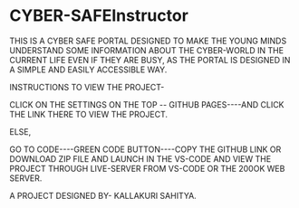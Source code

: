 # CYBER-SAFEInstructor
THIS IS A CYBER SAFE PORTAL DESIGNED TO MAKE THE YOUNG MINDS UNDERSTAND SOME INFORMATION ABOUT THE CYBER-WORLD IN THE CURRENT LIFE EVEN IF THEY ARE BUSY,
AS THE PORTAL IS DESIGNED IN A SIMPLE AND EASILY ACCESSIBLE WAY.

INSTRUCTIONS TO VIEW THE PROJECT-

CLICK ON THE SETTINGS ON THE TOP -- GITHUB PAGES----AND CLICK THE LINK THERE TO VIEW THE PROJECT.

ELSE,

GO TO CODE----GREEN CODE BUTTON----COPY THE GITHUB LINK OR DOWNLOAD ZIP FILE AND LAUNCH IN THE VS-CODE AND VIEW THE PROJECT THROUGH LIVE-SERVER FROM VS-CODE OR THE 200OK WEB SERVER.


 A PROJECT DESIGNED BY- KALLAKURI SAHITYA.
